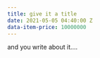 ```yaml
---
title: give it a title
date: 2021-05-05 04:40:00 Z
data-item-price: 10000000
---
```


and you write about it.... 